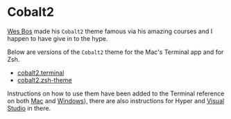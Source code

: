 # Cobalt2
[Wes Bos](@wesbos) made his `Cobalt2` theme famous via his amazing courses and I happen to have give in to the hype.

Below are versions of the `Cobalt2` theme for the Mac's Terminal app and for Zsh.

- [cobalt2.terminal](cobalt2.terminal)
- [cobalt2.zsh-theme](cobalt2.zsh-theme)

Instructions on how to use them have been added to the Terminal reference on both [Mac](../../mac/terminal.md) and [Windows](../../windows/terminal.md)), there are also instructions for Hyper and [Visual Studio](../../vscode.md) in there.

